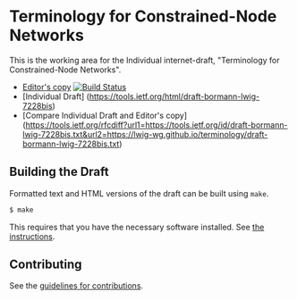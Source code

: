 # Terminology for Constrained-Node Networks

This is the working area for the Individual internet-draft, "Terminology for Constrained-Node Networks".

* [Editor's copy](https://lwig-wg.github.io/terminology/)    [![Build Status](https://travis-ci.org/lwig-wg/terminology.svg?branch=master)](https://travis-ci.org/lwig-wg/terminology)
* [Individual Draft] (https://tools.ietf.org/html/draft-bormann-lwig-7228bis)
* [Compare Individual Draft and Editor's copy] (https://tools.ietf.org/rfcdiff?url1=https://tools.ietf.org/id/draft-bormann-lwig-7228bis.txt&url2=https://lwig-wg.github.io/terminology/draft-bormann-lwig-7228bis.txt)


## Building the Draft

Formatted text and HTML versions of the draft can be built using `make`.

```sh
$ make
```

This requires that you have the necessary software installed.  See
[the instructions](https://github.com/martinthomson/i-d-template/blob/master/doc/SETUP.md).


## Contributing

See the
[guidelines for contributions](https://github.com/lwig-wg/terminology/blob/master/CONTRIBUTING.md).
